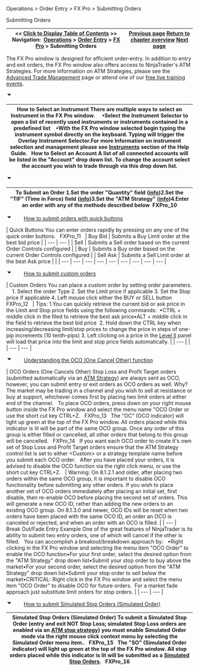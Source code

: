 ﻿


Operations \> Order Entry \> FX Pro \> Submitting Orders






















Submitting Orders







| \<\< [Click to Display Table of Contents](submitting_orders_fx_pro.md) \>\> **Navigation:**     [Operations](operations.md) \> [Order Entry](order_entry.md) \> [FX Pro](fx_pro.md) \> Submitting Orders | [Previous page](display_overview_fx_pro.md) [Return to chapter overview](fx_pro.md) [Next page](modifying_and_cancelling_orders_fx_pro.md) |
| --- | --- |














The FX Pro window is designed for efficient order\-entry. In addition to entry and exit orders, the FX Pro window also offers access to NinjaTrader's ATM Strategies. For more information on ATM Strategies, please see the [Advanced Trade Management](advanced_trade_management_atm.md) page or attend one of our [free live training events](https://ninjatrader.com/futures/livestreams).


![tog_minus](tog_minus.gif)




| How to Select an Instrument There are multiple ways to select an Instrument in the FX Pro window.     •Select the Instrument Selector to open a list of recently used instruments or instruments contained in a predefined list    •With the FX Pro window selected begin typing the instrument symbol directly on the keyboard. Typing will trigger the Overlay Instrument Selector.For more Information on instrument selection and management please see [Instruments](instruments.md) section of the Help Guide.   How to Select an Account A list of all connected accounts will be listed in the "Account" drop down list. To change the account select the account you wish to trade through via this drop down list. |
| --- |



![tog_minus](tog_minus.gif)




| To Submit an Order 1\.Set the order "Quantity" field ([info](quantity_selector.md))2\.Set the "TIF" (Time in Force) field ([info](tif_selector.md))3\.Set the "ATM Strategy" ([info](atm_strategy_parameters.md))4\.Enter an order with any of the methods described below  FXPro_10 |
| --- |



![tog_minus](tog_minus.gif)        [How to submit orders with quick buttons](javascript:HMToggle('toggle','HowToSubmitOrdersWithQuickButtons','HowToSubmitOrdersWithQuickButtons_ICON'))




| Quick Buttons You can enter orders rapidly by pressing on any one of the quick order buttons.   FXPro_11     | Buy Bid | Submits a Buy Limit order at the best bid price | | --- | --- | | Sell | Submits a Sell order based on the current Order Controls configured | | Buy | Submits a Buy order based on the current Order Controls configured | | Sell Ask | Submits a Sell Limit order at the best Ask price | |
| --- | --- | --- | --- | --- | --- | --- | --- | --- |



![tog_minus](tog_minus.gif)        [How to submit custom orders](javascript:HMToggle('toggle','HowToSubmitCustomOrders','HowToSubmitCustomOrders_ICON'))




| Custom Orders You can place a custom order by setting order parameters.     1\. Select the order Type 2\. Set the Limit price if applicable  3\. Set the Stop price if applicable 4\. Left mouse click either the BUY or SELL button   FXPro_12     | Tips: 1\.You can quickly retrieve the current bid or ask price in the Limit and Stop price fields using the following commands:  •CTRL \+ middle click in the filed to retrieve the best ask price•ALT \+ middle click in the field to retrieve the best bid price  2\. Hold down the CTRL key when increasing/decreasing limit/stop prices to change the price in steps of one\-pip increments (10 tenth\-pips) 3\. Left clicking on a price in the [Level II](display_overview_fx_pro.md) panel will load that price into the limit and stop price fields automatically. | | --- | |
| --- | --- |



![tog_minus](tog_minus.gif)        [Understanding the OCO (One Cancel Other) function](javascript:HMToggle('toggle','UnderstandingTheOcooneCancelOtherFunction','UnderstandingTheOcooneCancelOtherFunction_ICON'))




| OCO Orders (One Cancels Other) Stop Loss and Profit Target orders (submitted automatically via an [ATM Strategy](atm_strategy.md)) are always sent as OCO, however, you can submit entry or exit orders as OCO orders as well. Why? The market may be trading in a channel and you wish to sell at resistance or buy at support, whichever comes first by placing two limit orders at either end of the channel.    To place OCO orders, press down on your right mouse button inside the FX Pro window and select the menu name "OCO Order or use the short cut key CTRL\+Z.   FXPro_13   The "OC" (OCO indicator) will light up green at the top of the FX Pro window. All orders placed while this indicator is lit will be part of the same OCO group. Once any order of this group is either filled or cancelled, all other orders that belong to this group will be cancelled.    FXPro_14   If you want each OCO order to create it's own set of Stop Loss and Profit Target orders ensure that the ATM Strategy control list is set to either \<Custom\> or a strategy template name before you submit each OCO order.   After you have placed your orders, it is advised to disable the OCO function via the right click menu, or use the short cut key CTRL\+Z.     | Warning: On 8\.1\.2\.1 and older, after placing two orders within the same OCO group, it is important to disable OCO functionality before submitting any other orders. If you wish to place another set of OCO orders immediately after placing an initial set, first disable, then re\-enable OCO before placing the second set of orders. This will generate a new OCO ID, rather than adding the new orders to an existing OCO group. On 8\.1\.3\.0 and newer, OCO IDs will be reset when two orders have been placed with the same OCO ID, an order an OCO is canceled or rejected, and when an order with an OCO is filled. | | --- |      Break Out/Fade Entry Example One of the great features of NinjaTrader is its ability to submit two entry orders, one of which will cancel if the other is filled.   You can accomplish a breakout/breakdown approach by:   •Right clicking in the FX Pro window and selecting the menu item "OCO Order" to enable the OCO function•For your first order, select the desired option from the "ATM Strategy" drop down list•Submit your stop order to buy above the market•For your second order, select the desired option from the "ATM Strategy" drop down list•Submit your stop order to sell below the market•CRITICAL: Right click in the FX Pro window and select the menu item "OCO Order" to disable OCO for future orders.  For a market fade approach just substitute limit orders for stop orders. |
| --- | --- |



![tog_minus](tog_minus.gif)        [How to submit Simulated Stop Orders (Simulated Order)](javascript:HMToggle('toggle','HowToSubmitSimulatedStopOrderssimulatedOrder','HowToSubmitSimulatedStopOrderssimulatedOrder_ICON'))




| Simulated Stop Orders (Simulated Order) To submit a Simulated Stop Order (entry and exit NOT Stop Loss; simulated Stop Loss orders are enabled via an [ATM stop strategy](stop_strategy.md)) you must enable Simulated Order mode via the right mouse click context menu by selecting the Simulated Order menu item..   FXPro_15   The "SO" (Simulated Order indicator) will light up green at the top of the FX Pro window. All stop orders placed while this indicator is lit will be submitted as a [Simulated Stop Orders](simulated_stop_orders.md).   FXPro_16 |
| --- |



 


 









